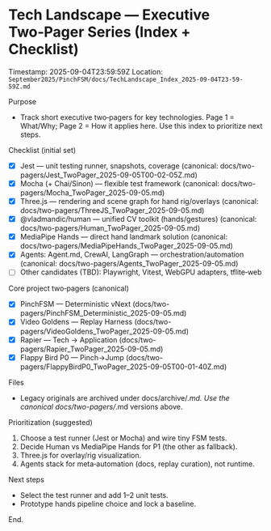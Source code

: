 # Tech Landscape — Executive Two‑Pager Series (Index + Checklist)

Timestamp: 2025-09-04T23:59:59Z
Location: `September2025/PinchFSM/docs/TechLandscape_Index_2025-09-04T23-59-59Z.md`

Purpose

- Track short executive two‑pagers for key technologies. Page 1 = What/Why; Page 2 = How it applies here. Use this index to prioritize next steps.

Checklist (initial set)

- [x] Jest — unit testing runner, snapshots, coverage (canonical: docs/two-pagers/Jest_TwoPager_2025-09-05T00-02-05Z.md)
- [x] Mocha (+ Chai/Sinon) — flexible test framework (canonical: docs/two-pagers/Mocha_TwoPager_2025-09-05.md)
- [x] Three.js — rendering and scene graph for hand rig/overlays (canonical: docs/two-pagers/ThreeJS_TwoPager_2025-09-05.md)
- [x] @vladmandic/human — unified CV toolkit (hands/gestures) (canonical: docs/two-pagers/Human_TwoPager_2025-09-05.md)
- [x] MediaPipe Hands — direct hand landmark solution (canonical: docs/two-pagers/MediaPipeHands_TwoPager_2025-09-05.md)
- [x] Agents: Agent.md, CrewAI, LangGraph — orchestration/automation (canonical: docs/two-pagers/Agents_TwoPager_2025-09-05.md)
- [ ] Other candidates (TBD): Playwright, Vitest, WebGPU adapters, tflite‑web

Core project two‑pagers (canonical)

- [x] PinchFSM — Deterministic vNext (docs/two-pagers/PinchFSM_Deterministic_2025-09-05.md)
- [x] Video Goldens — Replay Harness (docs/two-pagers/VideoGoldens_TwoPager_2025-09-05.md)
- [x] Rapier — Tech → Application (docs/two-pagers/Rapier_TwoPager_2025-09-05.md)
- [x] Flappy Bird P0 — Pinch→Jump (docs/two-pagers/FlappyBirdP0_TwoPager_2025-09-05T00-01-40Z.md)

Files

- Legacy originals are archived under docs/archive/*.md. Use the canonical docs/two-pagers/*.md versions above.

Prioritization (suggested)

1) Choose a test runner (Jest or Mocha) and wire tiny FSM tests.
2) Decide Human vs MediaPipe Hands for P1 (the other as fallback).
3) Three.js for overlay/rig visualization.
4) Agents stack for meta‑automation (docs, replay curation), not runtime.

Next steps

- Select the test runner and add 1–2 unit tests.
- Prototype hands pipeline choice and lock a baseline.

End.
